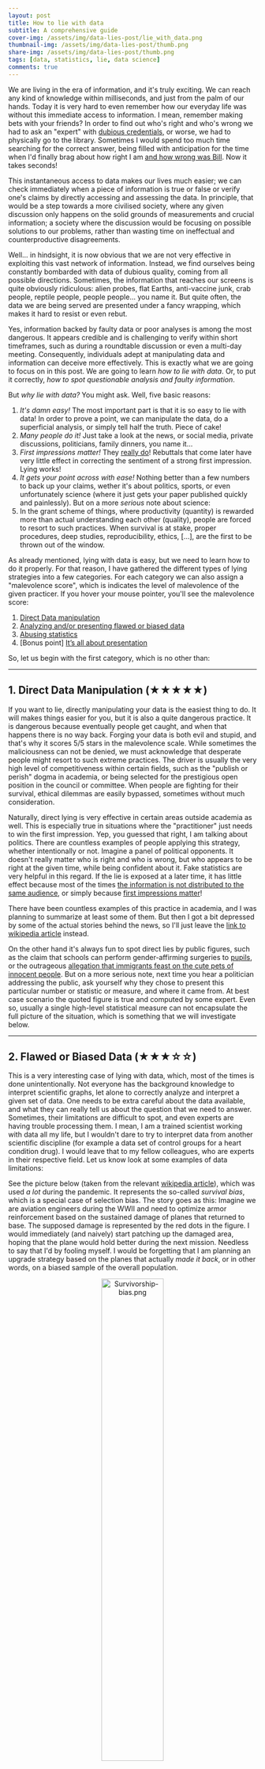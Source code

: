 ```yaml
---
layout: post
title: How to lie with data 
subtitle: A comprehensive guide
cover-img: /assets/img/data-lies-post/lie_with_data.png
thumbnail-img: /assets/img/data-lies-post/thumb.png
share-img: /assets/img/data-lies-post/thumb.png
tags: [data, statistics, lie, data science]
comments: true
---
```


We are living in the era of information, and it's truly exciting. We can reach any kind of knowledge within milliseconds, and just from the palm of our hands. Today it is very hard to even remember how our everyday life was without this immediate access to information. I mean, remember making bets with your friends? In order to find out who's right and who's wrong we had to ask an "expert" with [dubious credentials](## "Probably that weird uncle that happened to be in the same room"), or worse, we had to physically go to the library. Sometimes I would spend too much time searching for the correct answer, being filled with anticipation for the time when I'd finally brag about how right I am [and how wrong was Bill](## "Screw you Bill, your intuition was always wrong, you jerk!"). Now it takes seconds!

This instantaneous access to data makes our lives much easier; we can check immediately when a piece of information is true or false or verify one's claims by directly accessing and assessing the data. In principle, that would be a step towards a more civilised society, where any given discussion only happens on the solid grounds of measurements and crucial information; a society where the discussion would be focusing on possible solutions to our problems, rather than wasting time on ineffectual and counterproductive disagreements.

Well... in hindsight, it is now obvious that we are not very effective in exploiting this vast network of information. Instead, we find ourselves being constantly bombarded with data of dubious quality, coming from all possible directions. Sometimes, the information that reaches our screens is quite obviously ridiculous: alien probes, flat Earths, anti-vaccine junk, crab people, reptile people, people people... you name it. But quite often, the data we are being served are presented under a fancy wrapping, which makes it hard to resist or even rebut.

Yes, information backed by faulty data or poor analyses is among the most dangerous. It appears credible and is challenging to verify within short timeframes, such as during a roundtable discussion or even a multi-day meeting. Consequently, individuals adept at manipulating data and information can deceive more effectively. This is exactly what we are going to focus on in this post. We are going to learn _how to lie with data_. Or, to put it correctly, _how to spot questionable analysis and faulty information_.

But _why lie with data?_ You might ask. Well, five basic reasons:

1. *It's damn easy!* The most important part is that it is so easy to lie with data! In order to prove a point, we can manipulate the data, do a superficial analysis, or simply tell half the truth. Piece of cake! 
2. *Many people do it!* Just take a look at the news, or social media, private discussions, politicians, family dinners, you name it...
3. *First impressions matter!* They [really do](https://news.illinois.edu/view/6367/557440)! Rebuttals that come later have very little effect in correcting the sentiment of a strong first impression. Lying works!
4. *It gets your point across with ease!* Nothing better than a few numbers to back up your claims, wether it's about politics, sports, or even unfortunately science (where it just gets your paper published quickly and painlessly). But on a more _serious_ note about science:
5. In the grant scheme of things, where productivity (quantity) is rewarded more than actual understanding each other (quality), people are forced to resort to such practices. When survival is at stake, proper procedures, deep studies, reproducibility, ethics, [...], are the first to be thrown out of the window. 

As already mentioned, lying with data is easy, but we need to learn how to do it properly. For that reason, I have gathered the different types of lying strategies into a few categories. For each category we can also assign a "malevolence score", which is indicates the level of malevolence of the given practicer. If you hover your mouse pointer, you'll see the malevolence score:

1. [Direct Data manipulation](## "★★★★★")
2. [Analyzing and/or presenting flawed or biased data](## "★★★☆☆")
3. [Abusing statistics](## "★★★★☆")
4. [Bonus point] [It’s all about presentation](## "★★★★★★★★★★★★★★★★★★★")

So, let us begin with the first category, which is no other than:

--- 

## 1. Direct Data Manipulation (★★★★★)

If you want to lie, directly manipulating your data is the easiest thing to do. It will makes things easier for you, but it is also a quite dangerous practice. It is dangerous because eventually people get caught, and when that happens there is no way back. Forging your data is both evil and stupid, and that's why it scores 5/5 stars in the malevolence scale. While sometimes the maliciousness can not be denied, we must acknowledge that desperate people might resort to such extreme practices. The driver is usually the very high level of competitiveness within certain fields, such as the "publish or perish" dogma in academia, or being selected for the prestigious open position in the council or committee. When people are fighting for their survival, ethical dilemmas are easily bypassed, sometimes without much consideration. 

Naturally, direct lying is very effective in certain areas outside academia as well. This is especially true in situations where the "practitioner" just needs to win the first impression. Yep, you guessed that right, I am talking about politics. There are countless examples of people applying this strategy, whether intentionally or not. Imagine a panel of political opponents. It doesn't really matter who is right and who is wrong, but who appears to be right at the given time, while being confident about it. Fake statistics are very helpful in this regard. If the lie is exposed at a later time, it has little effect because most of the times [the information is not distributed to the same audience](https://en.wikipedia.org/wiki/Fact-checking), or simply because [first impressions matter](https://arxiv.org/pdf/1503.07921)! 

There have been countless examples of this practice in academia, and I was planning to summarize at least some of them. But then I got a bit depressed by some of the actual stories behind the news, so I'll just leave the [link to wikipedia article](https://en.wikipedia.org/wiki/List_of_scientific_misconduct_incidents) instead. 

On the other hand it's always fun to spot direct lies by public figures, such as the claim that schools can perform gender-affirming surgeries to [pupils](https://edition.cnn.com/2024/09/04/politics/donald-trump-fact-check-children-gender-affirming-surgery/index.html), or the outrageous [allegation that immigrants feast on the cute pets of innocent people](https://www.youtube.com/watch?v=5llMaZ80ErY). But on a more serious note, next time you hear a politician addressing the public, ask yourself why they chose to present this particular number or statistic or measure, and where it came from. At best case scenario the quoted figure is true and computed by some expert. Even so, usually a single high-level statistical measure can not encapsulate the full picture of the situation, which is something that we will investigate below. 

--- 

## 2. Flawed or Biased Data (★★★☆☆)

This is a very interesting case of lying with data, which, most of the times is done unintentionally. Not everyone has the background knowledge to interpret scientific graphs, let alone to correctly analyze and interpret a given set of data. One needs to be extra careful about the data available, and what they can really tell us about the question that we need to answer. Sometimes, their limitations are difficult to spot, and even experts are having trouble processing them. I mean, I am a trained scientist working with data all my life, but I wouldn't dare to try to interpret data from another scientific discipline (for example a data set of control groups for a heart condition drug). I would leave that to my fellow colleagues, who are experts in their respective field. Let us know look at some examples of data limitations:

See the picture below (taken from the relevant [wikipedia article](https://en.wikipedia.org/wiki/Survivorship_bias)), which was used *a lot* during the pandemic. It represents the so-called _survival bias_, which is a special case of selection bias. The story goes as this: Imagine we are aviation engineers during the WWII and need to optimize armor reinforcement based on the sustained damage of planes that returned to base. The supposed damage is represented by the red dots in the figure. I would immediately (and naively) start patching up the damaged area, hoping that the plane would hold better during the next mission. Needless to say that I'd by fooling myself. I would be forgetting that I am  planning an upgrade strategy based on the planes that actually _made it back_, or in other words, on a biased sample of the overall population. 

<p align="center">
<img src="/assets/img/data-lies-post/Survivorship-bias.png" alt="Survivorship-bias.png" width="50%" height="50%">
</p>
<p align=center> <i> We need more armor Jim! (figure taken from the wikipedia page) </i> </p>

A practice like this would inevitably lead to ineffective solutions (extra armor on those areas would pose minimal benefits, if any at all), and essentially no change on the survival rate of the planes. I should instead reinforce parts of the plane that were not damaged, because those should be the most critical for the keeping the plane in the sky (cockpit, engines, the middle of the wings, etc). 

Another example of a biased data-set is when asking questions to non-representative parts of the population. For example, we shouldn't be asking about alcohol consumption during the local Beer Fest, or about peoples' favorite pie during an apple-pie contest. As you can imagine, designing a good field study is tricky and requires a lot of effort. That's why it's better to leave this part to the experts.

<p align="center">
<img src="/assets/img/data-lies-post/burgerfest.png" alt="burgerfest.png" width="50%" height="50%">
</p>
<p align=center> <i> So, are you vegan, or vegetarian? </i> </p>

On the other hand, a too small data-set is also problematic. See the graph below, it shows the two possible outcomes of a fair coin-toss experiment. If we stop the experiment too early, we will most probably get the wrong answer.

<p align="center">
<img src="/assets/img/data-lies-post/small_dataset.png" alt="small_dataset.png" width="50%" height="50%">
</p>
<p align=center> <i> We need more coins Jim! </i> </p>

--- 

## 3. Abusing statistics (★★★★☆)

Ah, one of my favorites... That is because it can be intentional or not, but it's always more glaring when it's the former! For the first case, it is somehow forgivable, because not everyone is really trained to interpret statistical measures of a given quantity. This is fine, we people make mistakes [_all_ the time](## "Yes, it is a constant struggle")... But it is just our responsibility to educate ourselves and others and be better! 

### 3.1 Correlation is not causation

Sometimes, when you need to prove that A causes B, and therefore we need to take some action related to A, you just need to show some correlation between them. Take for example the figure below:

<p align="center">
<img src="/assets/img/data-lies-post/funny_correlations.png" alt="funny_correlations.png" width="100%" height="100%">
</p>
<p align=center> <i> Is Nick Cage to blame here? </i> </p>

This is an example of spurious correlation, and I could not possibly imagine a casual model to connect the two measurements. 

In general, statistical models are difficult to write down, and sometimes challenging to interpret. There is a whole scientific discipline that tries to infer causality from statistical measures, and it is one of the best approaches we have in order to help us find meaningful connections between As and Bs. Unfortunately, some people choose to bypass all the caveats and just use the high-level information that suits their narrative. You can amuse yourselves with more weird correlated data-sets [here](https://www.tylervigen.com/spurious-correlations).

### 3.2 Summary statistics

Quite often, in order to get a point across we have to use high-order summary statistics. We say for example "the mean household holds X% of that", or "a typical local man always goes for the A option", or "more people prefer Y rather than Z". These statements should be fine in principle, but the danger is that the big picture can be blurred under single-number measures. Take for example the quantity of the mean household income, which was estimated at around 80 k$ for 2014 in the US. Just by this number alone, one may arrive to the conclusion that the "typical american household earns 80 k$ per year", which might not be completely true. To get the full picture we should study the picture below, which shows the actual distribution of income across the population. We notice that many more households are earning much less than 80 k$, which means that the "typical american family" is unfortunately a bit poorer than initially estimated. So, what is happening here?
<p align="center">
<img src="https://www.census.gov/library/visualizations/2015/demo/distribution-of-household-income--2014/_jcr_content/root/responsivegrid/embeddableimage65.coreimg.png/1459361296671/hh-inc-dist.png" alt="Distribution of household income (2014)" width="80%" height="80%">
</p>
The mean can be biased due to highly-skewed data, and this is the root of our misunderstanding. The high and very high income families, even if fewer in actual numbers, have disproportionately larger earnings than low-income households, and are thus biasing the measure towards higher income values. The median, which is more robust against data outliers, is preferred in these situations. See figure below for a comparison between mean and median estiamtes. 
<p align="center">
<img src="https://upload.wikimedia.org/wikipedia/commons/thumb/5/5c/2022_Average_and_median_family_income%2C_by_age_-_US.svg/1600px-2022_Average_and_median_family_income%2C_by_age_-_US.svg.png" alt="Mean vs Median [from Wikipedia]" width="70%" height="70%">
</p>

In summary, we should always be careful with high-order statistics. When in doubt, we need to go back and look at the (distribution of the) data!  

### 3.3 Hacking 

When cheating, we can be imaginative. Highly technical details are hard to spot, and are many times hidden under layers of technical procedures. "Tweaking" some minor detail here, or "fixing an effect" there, can have considerable impact on the final result, which is no other than the single metric we report on scientific papers. Experts are usually able to spot those things, but sometimes replication of the whole analysis procedure is needed! However, the problem is that replication does not bring $ or fame, and therefore is quite often ignored, or completely omitted altogether. One might argue that this system is far from perfect, but so far it's the best we have. Eventually, malpractices in science are discovered, and people face the consequences (see section of _Direct data manipulation_ above). 

### 3.3.1 How fitting?

Sometimes, it's quite straightforward to get easy answers out of the data. Patterns might be easy to spot, and therefore the connection between measurements is evident. But quite often this is not the case. Our measurements might be noisy or problematic, our models might be useless, or our methods too naive. This may happen in science as well, where we are pressured to provide a final answer for a given study. Then we might rush our analysis and present something like this:

<p align="center">
<img src="/assets/img/data-lies-post/bad-fit_1.jpeg" alt= "No comment..." width="50%" height="50%">
</p>

Fitting a straight line through a cloud of points is easy, but also [pointless](## "pun intended!"). Any numerical result out of this model would contribute very little to our understanding of the data. On the other hand, using a model with a million parameters is also not appropriate, because it would create [overfitting](https://en.wikipedia.org/wiki/Overfitting) issues (the opposite is [underfitting](https://www.geeksforgeeks.org/underfitting-and-overfitting-in-machine-learning/)). We constantly encounter these kind of problems in Gravitational Wave Astronomy as well! Our Gravitational Wave detectors (see [here](https://www.ligo.caltech.edu/news/ligo20240405) for our current ground-based ones, of [here](https://www.esa.int/Science_Exploration/Space_Science/LISA) for our future space observatory) detect different types of waveforms, and we need to carefully model them in order to extract them safely from the data. More of this in a future post!

### 3.3.2 p-hacking, a special category of hacking

In statistics, we need to use metrics in order to decide between two competing hypotheses (science, duh!). In classical statistics, we have been using what is called the P-values. We begin by inventing two categories: The H0 is the so-called _null hypothesis_, which usually refers to the negative relationship of the particular effect, i.e. "There is no signal present" or "There is no difference between the two populations". H1 is the opposite. So, "the p-value is the probability of obtaining test results at least as extreme as the result actually observed, under the assumption that the null hypothesis is correct".

<p align="center">
<img src="/assets/img/data-lies-post/confused.jpg" alt="confused.png" width="80%" height="80%">
</p>
<p align=center> <i> Yeah, this was not very helpful, I know... </i> </p>

In a nutshell, P-value calculations assume that the null hypothesis is true and use that assumption to determine the likelihood of obtaining your observed sample data. P-values answer the question, "Are your sample data unusual if the null hypothesis is true?" At best, p-values indicate the degree of compatibility between a dataset and a particular hypothetical explanation (such as a null hypothesis), which is usually not the question we would like to answer. At the same time, we have adopted a particular threshold (the 0.05) which is somewhat arbitrary. Finally, the p-value does not indicate the size or importance of the observed effect. A small p-value can be observed for an effect that is not meaningful or important. In fact, the larger the sample size, the smaller the minimum effect needed to produce a statistically significant p-value!. 

Still, the P-values can be used in order to answer our question, but more actions are required from us. The point I'd like to make here is that the _interpretation of statistical quantities is most of the times quite challenging_. A single reference to a high-order statistic such as the P-value does not convey the full picture. The takeaway message is that hacking can be hidden inside the technical details of the given study. This is sometimes very hard to spot even by experts, and that's why replication is a very basic ingredient of science!

--- 

## Summary

Nowadays, data is a kind of modern currency. They are extremely valuable because by studying them we can tune our decision-making process. But they can also be used to mislead, or directly support flawed claims and malicious causes. Therefore, it is more necessary than ever to educate ourselves with the basics of statistical sciences in order to be able to assess the quality of the information out there. Unfortunately, statistics is not very easy, but that's life. In my humble opinion, I think that the experts need to be alert and react to blatant _lies with data_. At least when those are used for decisions that impact the everyday life of all of us. 


## 4. [Bonus] It’s all about presentation! (★★★★★★★★★★★★★★★★★★★)

I left the best category by far as a bonus point at the end. When data can not be forged or manipulated, people resort to simply presenting them in a way that pushes their narrative. This includes tricks like zoomed-in axes, using two axes to overlay data that shouldn't be shown together, "enhanced" bar and pie charts, or directly forged data-points on plots.  

Then the question arises: Why do such an obvious manipulation? Eventually people or companies that use such cheap tricks are caught and often publicly called out... Well, because *first impressions matter*, and consequences are often too mild to outweigh the benefits! 

So, let's play a game: In this section I have collected a few screenshots from the news or social media. You can try yourselves to spot the visual trick used in each of those figures (some hints are given). Enjoy! 

<p align="center">
<img src="/assets/img/data-lies-post/1.png" alt= "Plot enhancement" width="50%" height="50%">
</p>
<details> <summary>Hint</summary> Plot enhancement, because why not? </details>

<p align="center">
<img src="/assets/img/data-lies-post/2.jpeg" alt= "Double axes, plotting absolute numbers of different populations. Need normalization." width="50%" height="50%">
</p>
<details> <summary>Hint</summary> Double axes, plotting absolute numbers of different populations. Need normalization. </details>

<p align="center">
<img src="/assets/img/data-lies-post/3.png" alt= "Double axes, as above. After normalization the trends appear to be similar." width="50%" height="50%">
</p>
<details> <summary>Hint</summary> Double axes, as above. After normalization the trends appear to be similar. </details>

<p align="center">
<img src="/assets/img/data-lies-post/4.jpg" alt= "Time axis flip, in order to show decline of the development index." width="50%" height="50%">
</p>
<details> <summary>Hint</summary> Check the x-axis. Gives the impression of decline of the development index. </details>

<p align="center">
<img src="/assets/img/data-lies-post/5.jpg" alt= "Visual enhancement of bars here..." width="50%" height="50%">
</p>
<details> <summary>Hint</summary> Visual enhancement of bars here... Taken from Greek news channel. </details>

<p align="center">
<img src="/assets/img/data-lies-post/6.jpg" alt= "No comment..." width="50%" height="50%">
</p>
<details> <summary>Hint</summary> No comment... Taken from Greek news channel. </details>

<p align="center">
<img src="/assets/img/data-lies-post/7.jpeg" alt= "Bar enhancement, zoom-in to show bars of different height." width="50%" height="50%">
</p>
<details> <summary>Hint</summary> Bar enhancement, zoom-in to give the impression of larger difference between bar heights. </details>

<p align="center">
<img src="/assets/img/data-lies-post/9.jpeg" alt= "Look at the y-axis" width="50%" height="50%">
</p>
<details> <summary>Hint</summary> Bar enhancement again, can you spot it? Look at the y-axis </details>

<figure class="half" style="display:flex">
    <img style="width:400px" src="/assets/img/data-lies-post/8-1.jpg">
    <img style="width:600px" src="/assets/img/data-lies-post/8-2.jpeg">
</figure>
<details> <summary>Hint</summary> What is reported is show on the left, a real plot is shown on the right. Can you spot the difference?. </details>

<p align="center">
<img src="/assets/img/data-lies-post/doge.png" alt= "Hmmm ... Taken from doge.gov.workforce." width="50%" height="50%">
</p>
<details> <summary>Hint</summary> Don't even know anymore... Taken from doge.gov.workforce. </details>
